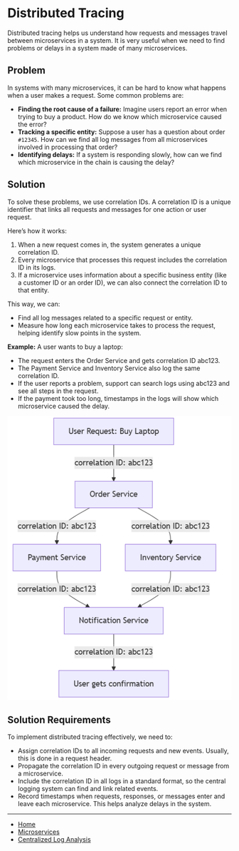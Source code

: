 # Distributed Tracing

Distributed tracing helps us understand how requests and messages travel between microservices in a system. 
It is very useful when we need to find problems or delays in a system made of many microservices.

## Problem

In systems with many microservices, it can be hard to know what happens when a user makes a request. Some common problems are:

- **Finding the root cause of a failure:** Imagine users report an error when trying to buy a product. How do we know which microservice caused the error?
- **Tracking a specific entity:** Suppose a user has a question about order `#12345`. How can we find all log messages from all microservices involved in processing that order?
- **Identifying delays:** If a system is responding slowly, how can we find which microservice in the chain is causing the delay?

## Solution

To solve these problems, we use correlation IDs. A correlation ID is a unique identifier that links all requests and messages for one action or user request.

Here’s how it works:
1. When a new request comes in, the system generates a unique correlation ID.
2. Every microservice that processes this request includes the correlation ID in its logs.
3. If a microservice uses information about a specific business entity (like a customer ID or an order ID), we can also connect the correlation ID to that entity.

This way, we can:

- Find all log messages related to a specific request or entity.
- Measure how long each microservice takes to process the request, helping identify slow points in the system.

**Example:** A user wants to buy a laptop:

- The request enters the Order Service and gets correlation ID abc123.
- The Payment Service and Inventory Service also log the same correlation ID.
- If the user reports a problem, support can search logs using abc123 and see all steps in the request.
- If the payment took too long, timestamps in the logs will show which microservice caused the delay.

<p align="center">
    <img src="./assets/img7.png" alt="img7" width="600"/>
</p>

## Solution Requirements

To implement distributed tracing effectively, we need to:

- Assign correlation IDs to all incoming requests and new events. Usually, this is done in a request header.
- Propagate the correlation ID in every outgoing request or message from a microservice.
- Include the correlation ID in all logs in a standard format, so the central logging system can find and link related events.
- Record timestamps when requests, responses, or messages enter and leave each microservice. This helps analyze delays in the system.

---

- [Home](./../../README.md)
- [Microservices](./../tutorials.md)
- [Centralized Log Analysis](./5_Centralized_Log_Analysis.md)